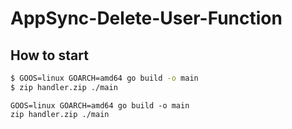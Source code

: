 # AppSync-Delete-User-Function

## How to start
```bash
$ GOOS=linux GOARCH=amd64 go build -o main
$ zip handler.zip ./main
```

```
GOOS=linux GOARCH=amd64 go build -o main
zip handler.zip ./main
```
